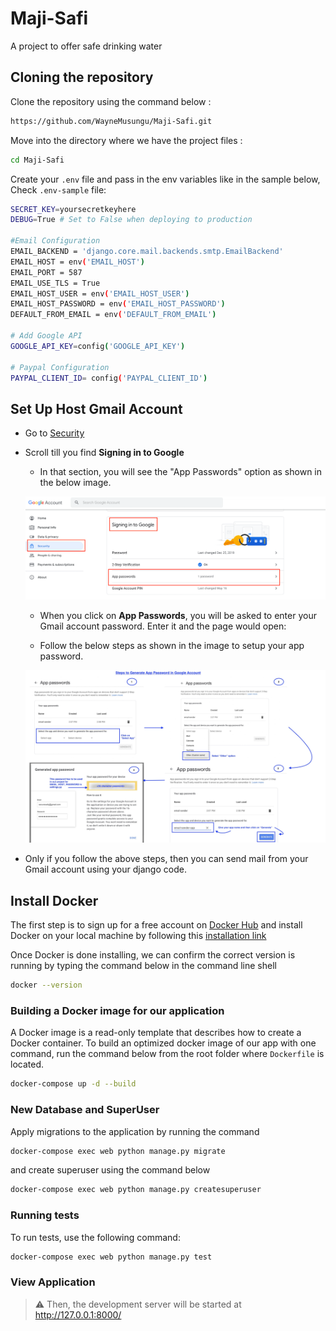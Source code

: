 # Maji-Safi
A project to offer safe drinking water

## Cloning the repository
Clone the repository using the command below :

```bash
https://github.com/WayneMusungu/Maji-Safi.git

```

Move into the directory where we have the project files :
```bash
cd Maji-Safi

```

Create your `.env` file and pass in the env variables like in the sample below, Check `.env-sample` file:
```bash
SECRET_KEY=yoursecretkeyhere
DEBUG=True # Set to False when deploying to production

#Email Configuration
EMAIL_BACKEND = 'django.core.mail.backends.smtp.EmailBackend'
EMAIL_HOST = env('EMAIL_HOST')
EMAIL_PORT = 587
EMAIL_USE_TLS = True
EMAIL_HOST_USER = env('EMAIL_HOST_USER')
EMAIL_HOST_PASSWORD = env('EMAIL_HOST_PASSWORD')
DEFAULT_FROM_EMAIL = env('DEFAULT_FROM_EMAIL')

# Add Google API
GOOGLE_API_KEY=config('GOOGLE_API_KEY')

# Paypal Configuration
PAYPAL_CLIENT_ID= config('PAYPAL_CLIENT_ID')

```

## Set Up Host Gmail Account
- Go to [Security](https://myaccount.google.com/security)

- Scroll till you find **Signing in to Google**
    
    - In that section, you will see the "App Passwords" option as shown in the below image.

    ![Password](images/app_pwd.png)

    - When you click on **App Passwords**, you will be asked to enter your Gmail account password. Enter it and the page would open:

    - Follow the below steps as shown in the image to setup your app password.

    ![SetupAppPassword](images/setup_app_pwd.jpg)

- Only if you follow the above steps, then you can send mail from your Gmail account using your django code. 


## Install Docker
The first step is to sign up for a free account on [Docker Hub](https://hub.docker.com/signup) and install Docker on your local machine by following this [installation link](https://docs.docker.com/get-docker/)

Once Docker is done installing, we can confirm the correct version is running by typing the command below in the command line shell
```bash
docker --version
```

### Building a Docker image for our application 
A Docker image is a read-only template that describes how to create a Docker container. To build an optimized docker image of our app with one command, run the command below from the root folder where `Dockerfile` is located.
```bash
docker-compose up -d --build
```

### New Database and SuperUser
Apply migrations to the application by running the command
```bash
docker-compose exec web python manage.py migrate
```

and create superuser using the command below
```bash
docker-compose exec web python manage.py createsuperuser
```

### Running tests
To run tests, use the following command:

```bash
docker-compose exec web python manage.py test
```

### View Application
> ⚠ Then, the development server will be started at http://127.0.0.1:8000/
